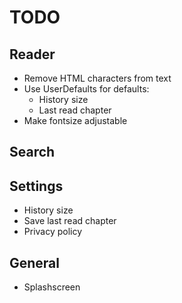 #  TODO

## Reader
- Remove HTML characters from text
- Use UserDefaults for defaults:
    - History size
    - Last read chapter
- Make fontsize adjustable

## Search

## Settings
- History size
- Save last read chapter
- Privacy policy 

## General
- Splashscreen
